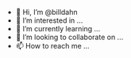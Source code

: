 - 👋 Hi, I’m @billdahn
- 👀 I’m interested in ...
- 🌱 I’m currently learning ...
- 💞️ I’m looking to collaborate on ...
- 📫 How to reach me ...

<!---
billdahn/billdahn is a ✨ special ✨ repository because its `README.md` (this file) appears on your GitHub profile.
You can click the Preview link to take a look at your changes.
--->
